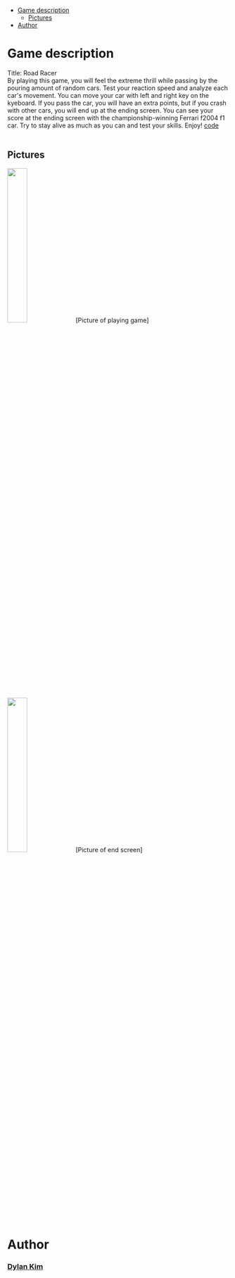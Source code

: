 
- [Game description](#game-description)
  - [Pictures](#pictures)
- [Author](#author)

# Game description
Title: Road Racer
</br>
By playing this game, you will feel the extreme thrill while passing by the pouring amount of random cars. Test your reaction speed and analyze each car's movement. You can move your car with left and right key on the kyeboard. If you pass the car, you will have an extra points, but if you crash with other cars, you will end up at the ending screen. You can see your score at the ending screen with the championship-winning Ferrari f2004 f1 car. Try to stay alive as much as you can and test your skills. Enjoy!
<a href = "https://github.com/ddk1213/road-racer/blob/main/source.py">code</a>
</br>
</br>

## Pictures
<img width="30%" src="https://user-images.githubusercontent.com/123732973/233617260-ee2d203f-9e0e-49d1-9f47-ec3118866f1e.png">
[Picture of playing game]
</br>
</br>
</br>

<img width="30%" src="https://user-images.githubusercontent.com/123732973/233617542-5c629c86-b39b-4499-a3f1-05ab051cc2ec.png">
[Picture of end screen]
</br>
</br>



# Author
<h3><a href = "https://github.com/ddk1213">Dylan Kim</a></h3>